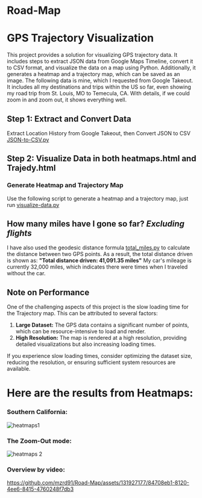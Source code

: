 # Road-Map

# GPS Trajectory Visualization

This project provides a solution for visualizing GPS trajectory data. It includes steps to extract JSON data from Google Maps Timeline, convert it to CSV format, and visualize the data on a map using Python. Additionally, it generates a heatmap and a trajectory map, which can be saved as an image.
The following data is mine, which I requested from Google Takeout. It includes all my destinations and trips within the US so far, even showing my road trip from St. Louis, MO to Temecula, CA. With details, if we could zoom in and zoom out, it shows everything well.

## Step 1: Extract and Convert Data

Extract Location History from Google Takeout, then Convert JSON to CSV [JSON-to-CSV.py](JSON-to-CSV.py)

## Step 2: Visualize Data in both heatmaps.html and Trajedy.html
### Generate Heatmap and Trajectory Map
Use the following script to generate a heatmap and a trajectory map, just run [visualize-data.py](visualize-data.py) 

## How many miles have I gone so far? *Excluding flights*
I have also used the geodesic distance formula [total_miles.py](total_miles.py) to calculate the distance between two GPS points. As a result, the total distance driven is shown as: **"Total distance driven: 41,091.35 miles"** My car's mileage is currently 32,000 miles, which indicates there were times when I traveled without the car.

## Note on Performance

One of the challenging aspects of this project is the slow loading time for the Trajectory map. This can be attributed to several factors:

1. **Large Dataset:** The GPS data contains a significant number of points, which can be resource-intensive to load and render.
2. **High Resolution:** The map is rendered at a high resolution, providing detailed visualizations but also increasing loading times.

If you experience slow loading times, consider optimizing the dataset size, reducing the resolution, or ensuring sufficient system resources are available.


# Here are the results from Heatmaps:

### Southern California:
![heatmaps1](https://github.com/mzrd91/Road-Map/assets/131927177/680eaf2f-3f42-47ba-b0f8-8220fc00449b) 

### The Zoom-Out mode:
![heatmaps 2](https://github.com/mzrd91/Road-Map/assets/131927177/c41c67de-6fab-4471-a279-1fe568bc90ef)

### Overview by video:
https://github.com/mzrd91/Road-Map/assets/131927177/84708eb1-8120-4ee6-8415-4760248f7db3 




